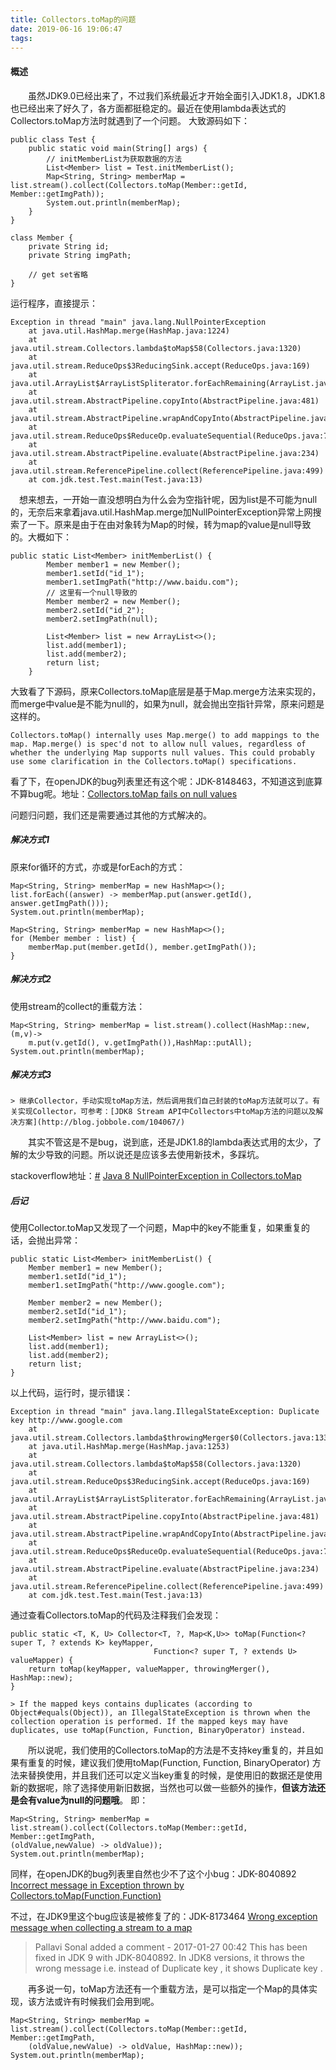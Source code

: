 ```yaml
---
title: Collectors.toMap的问题
date: 2019-06-16 19:06:47
tags:
---
```

#### 概述

  虽然JDK9.0已经出来了，不过我们系统最近才开始全面引入JDK1.8，JDK1.8也已经出来了好久了，各方面都挺稳定的。最近在使用lambda表达式的Collectors.toMap方法时就遇到了一个问题。
大致源码如下：

```
public class Test {
    public static void main(String[] args) {
        // initMemberList为获取数据的方法
        List<Member> list = Test.initMemberList();
        Map<String, String> memberMap = list.stream().collect(Collectors.toMap(Member::getId, Member::getImgPath));
        System.out.println(memberMap);
    }
}

class Member {
    private String id;
    private String imgPath;

    // get set省略
}
```
运行程序，直接提示：
```
Exception in thread "main" java.lang.NullPointerException
    at java.util.HashMap.merge(HashMap.java:1224)
    at java.util.stream.Collectors.lambda$toMap$58(Collectors.java:1320)
    at java.util.stream.ReduceOps$3ReducingSink.accept(ReduceOps.java:169)
    at java.util.ArrayList$ArrayListSpliterator.forEachRemaining(ArrayList.java:1374)
    at java.util.stream.AbstractPipeline.copyInto(AbstractPipeline.java:481)
    at java.util.stream.AbstractPipeline.wrapAndCopyInto(AbstractPipeline.java:471)
    at java.util.stream.ReduceOps$ReduceOp.evaluateSequential(ReduceOps.java:708)
    at java.util.stream.AbstractPipeline.evaluate(AbstractPipeline.java:234)
    at java.util.stream.ReferencePipeline.collect(ReferencePipeline.java:499)
    at com.jdk.test.Test.main(Test.java:13)
```
 想来想去，一开始一直没想明白为什么会为空指针呢，因为list是不可能为null的，无奈后来拿着java.util.HashMap.merge加NullPointerException异常上网搜索了一下。原来是由于在由对象转为Map的时候，转为map的value是null导致的。大概如下：
```
public static List<Member> initMemberList() {
        Member member1 = new Member();
        member1.setId("id_1");
        member1.setImgPath("http://www.baidu.com");
        // 这里有一个null导致的
        Member member2 = new Member();
        member2.setId("id_2");
        member2.setImgPath(null);

        List<Member> list = new ArrayList<>();
        list.add(member1);
        list.add(member2);
        return list;
    }
```
大致看了下源码，原来Collectors.toMap底层是基于Map.merge方法来实现的，而merge中value是不能为null的，如果为null，就会抛出空指针异常，原来问题是这样的。
```
Collectors.toMap() internally uses Map.merge() to add mappings to the map. Map.merge() is spec'd not to allow null values, regardless of whether the underlying Map supports null values. This could probably use some clarification in the Collectors.toMap() specifications.
```
看了下，在openJDK的bug列表里还有这个呢：JDK-8148463，不知道这到底算不算bug呢。地址：[Collectors.toMap fails on null values](https://bugs.openjdk.java.net/browse/JDK-8148463)

问题归问题，我们还是需要通过其他的方式解决的。

##### **解决方式1**

原来for循环的方式，亦或是forEach的方式：

```
Map<String, String> memberMap = new HashMap<>();
list.forEach((answer) -> memberMap.put(answer.getId(), answer.getImgPath()));
System.out.println(memberMap);

Map<String, String> memberMap = new HashMap<>();
for (Member member : list) {
    memberMap.put(member.getId(), member.getImgPath());
}

```

##### **解决方式2**

使用stream的collect的重载方法：

```
Map<String, String> memberMap = list.stream().collect(HashMap::new, (m,v)->
    m.put(v.getId(), v.getImgPath()),HashMap::putAll);
System.out.println(memberMap);

```

##### **解决方式3**

```
> 继承Collector，手动实现toMap方法，然后调用我们自己封装的toMap方法就可以了。有关实现Collector，可参考：[JDK8 Stream API中Collectors中toMap方法的问题以及解决方案](http://blog.jobbole.com/104067/)
```

  其实不管这是不是bug，说到底，还是JDK1.8的lambda表达式用的太少，了解的太少导致的问题。所以说还是应该多去使用新技术，多踩坑。

stackoverflow地址：[#](https://stackoverflow.com/questions/24630963/java-8-nullpointerexception-in-collectors-tomap) [Java 8 NullPointerException in Collectors.toMap](https://stackoverflow.com/questions/24630963/java-8-nullpointerexception-in-collectors-tomap)

##### 后记

使用Collector.toMap又发现了一个问题，Map中的key不能重复，如果重复的话，会抛出异常：

```
public static List<Member> initMemberList() {
    Member member1 = new Member();
    member1.setId("id_1");
    member1.setImgPath("http://www.google.com");

    Member member2 = new Member();
    member2.setId("id_1");
    member2.setImgPath("http://www.baidu.com");

    List<Member> list = new ArrayList<>();
    list.add(member1);
    list.add(member2);
    return list;
}

```

以上代码，运行时，提示错误：

```
Exception in thread "main" java.lang.IllegalStateException: Duplicate key http://www.google.com
    at java.util.stream.Collectors.lambda$throwingMerger$0(Collectors.java:133)
    at java.util.HashMap.merge(HashMap.java:1253)
    at java.util.stream.Collectors.lambda$toMap$58(Collectors.java:1320)
    at java.util.stream.ReduceOps$3ReducingSink.accept(ReduceOps.java:169)
    at java.util.ArrayList$ArrayListSpliterator.forEachRemaining(ArrayList.java:1374)
    at java.util.stream.AbstractPipeline.copyInto(AbstractPipeline.java:481)
    at java.util.stream.AbstractPipeline.wrapAndCopyInto(AbstractPipeline.java:471)
    at java.util.stream.ReduceOps$ReduceOp.evaluateSequential(ReduceOps.java:708)
    at java.util.stream.AbstractPipeline.evaluate(AbstractPipeline.java:234)
    at java.util.stream.ReferencePipeline.collect(ReferencePipeline.java:499)
    at com.jdk.test.Test.main(Test.java:13)

```

通过查看Collectors.toMap的代码及注释我们会发现：

```
public static <T, K, U> Collector<T, ?, Map<K,U>> toMap(Function<? super T, ? extends K> keyMapper,
                                Function<? super T, ? extends U> valueMapper) {
    return toMap(keyMapper, valueMapper, throwingMerger(), HashMap::new);
}

```

```
> If the mapped keys contains duplicates (according to Object#equals(Object)), an IllegalStateException is thrown when the collection operation is performed. If the mapped keys may have duplicates, use toMap(Function, Function, BinaryOperator) instead.
```

  所以说呢，我们使用的Collectors.toMap的方法是不支持key重复的，并且如果有重复的时候，建议我们使用toMap(Function, Function, BinaryOperator) 方法来替换使用，并且我们还可以定义当key重复的时候，是使用旧的数据还是使用新的数据呢，除了选择使用新旧数据，当然也可以做一些额外的操作，**但该方法还是会有value为null的问题哦**。
即：

```
Map<String, String> memberMap = list.stream().collect(Collectors.toMap(Member::getId, Member::getImgPath,
(oldValue,newValue) -> oldValue));
System.out.println(memberMap);

```

同样，在openJDK的bug列表里自然也少不了这个小bug：JDK-8040892
[Incorrect message in Exception thrown by Collectors.toMap(Function,Function)](https://bugs.openjdk.java.net/browse/JDK-8040892)

不过，在JDK9里这个bug应该是被修复了的：JDK-8173464
[Wrong exception message when collecting a stream to a map](https://bugs.openjdk.java.net/browse/JDK-8173464)

> Pallavi Sonal added a comment - 2017-01-27 00:42
> This has been fixed in JDK 9 with JDK-8040892.
> In JDK8 versions, it throws the wrong message i.e. instead of Duplicate key <KEY>, it shows Duplicate key <VALUE>.

  再多说一句，toMap方法还有一个重载方法，是可以指定一个Map的具体实现，该方法或许有时候我们会用到呢。

```
Map<String, String> memberMap = list.stream().collect(Collectors.toMap(Member::getId, Member::getImgPath,
    (oldValue,newValue) -> oldValue, HashMap::new));
System.out.println(memberMap);
```

